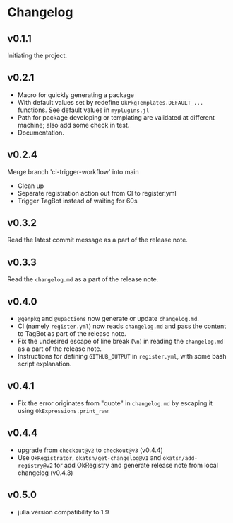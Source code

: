 # Changelog
## v0.1.1
Initiating the project.

## v0.2.1
- Macro for quickly generating a package
- With default values set by redefine `OkPkgTemplates.DEFAULT_...` functions. See default values in `myplugins.jl`
- Path for package developing or templating are validated at different machine; also add some check in test.
- Documentation.

## v0.2.4
Merge branch 'ci-trigger-workflow' into main
- Clean up
- Separate registration action out from CI to register.yml
- Trigger TagBot instead of waiting for 60s

## v0.3.2
Read the latest commit message as a part of the release note.

## v0.3.3
Read the `changelog.md` as a part of the release note.

## v0.4.0
- `@genpkg` and `@upactions` now generate or update `changelog.md`.
- CI (namely `register.yml`) now reads `changelog.md` and pass the content to TagBot as part of the release note.
- Fix the undesired escape of line break (`\n`) in reading the `changelog.md` as a part of the release note.
- Instructions for defining `GITHUB_OUTPUT` in `register.yml`, with some bash script explanation.

## v0.4.1
- Fix the error originates from "quote" in `changelog.md` by escaping it using `OkExpressions.print_raw`.

## v0.4.4
- upgrade from `checkout@v2` to `checkout@v3` (v0.4.4)
- Use `OkRegistrator`, `okatsn/get-changelog@v1` and `okatsn/add-registry@v2` for add OkRegistry and generate release note from local changelog (v0.4.3)

## v0.5.0

- julia version compatibility to 1.9